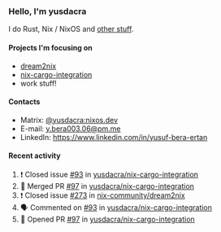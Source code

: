 ### Hello, I'm yusdacra

I do Rust, Nix / NixOS and [other stuff](https://gaze.systems/).

#### Projects I'm focusing on

- [dream2nix](https://github.com/nix-community/dream2nix)
- [nix-cargo-integration](https://github.com/yusdacra/nix-cargo-integration)
- work stuff!

#### Contacts

- Matrix: [@yusdacra:nixos.dev](https://matrix.to/#/@yusdacra:nixos.dev)
- E-mail: y.bera003.06@pm.me
- LinkedIn: https://www.linkedin.com/in/yusuf-bera-ertan

#### Recent activity

<!--START_SECTION:activity-->
1. ❗️ Closed issue [#93](https://github.com/yusdacra/nix-cargo-integration/issues/93) in [yusdacra/nix-cargo-integration](https://github.com/yusdacra/nix-cargo-integration)
2. 🎉 Merged PR [#97](https://github.com/yusdacra/nix-cargo-integration/pull/97) in [yusdacra/nix-cargo-integration](https://github.com/yusdacra/nix-cargo-integration)
3. ❗️ Closed issue [#273](https://github.com/nix-community/dream2nix/issues/273) in [nix-community/dream2nix](https://github.com/nix-community/dream2nix)
4. 🗣 Commented on [#93](https://github.com/yusdacra/nix-cargo-integration/issues/93) in [yusdacra/nix-cargo-integration](https://github.com/yusdacra/nix-cargo-integration)
5. 💪 Opened PR [#97](https://github.com/yusdacra/nix-cargo-integration/pull/97) in [yusdacra/nix-cargo-integration](https://github.com/yusdacra/nix-cargo-integration)
<!--END_SECTION:activity-->
